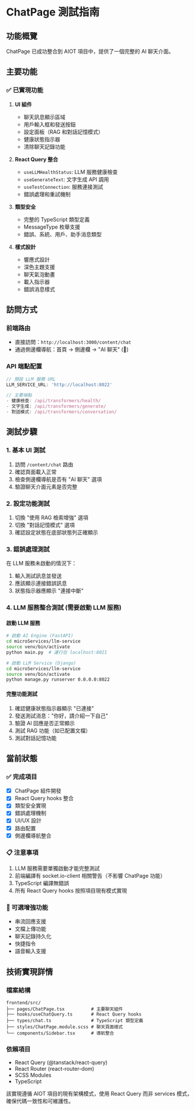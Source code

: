 # ChatPage 測試指南

## 功能概覽

ChatPage 已成功整合到 AIOT 項目中，提供了一個完整的 AI 聊天介面。

## 主要功能

### ✅ 已實現功能

1. **UI 組件**
   - 聊天訊息顯示區域
   - 用戶輸入框和發送按鈕
   - 設定面板（RAG 和對話記憶模式）
   - 健康狀態指示器
   - 清除聊天記錄功能

2. **React Query 整合**
   - `useLLMHealthStatus`: LLM 服務健康檢查
   - `useGenerateText`: 文字生成 API 調用
   - `useTestConnection`: 服務連接測試
   - 錯誤處理和重試機制

3. **類型安全**
   - 完整的 TypeScript 類型定義
   - MessageType 枚舉支援
   - 錯誤、系統、用戶、助手消息類型

4. **樣式設計**
   - 響應式設計
   - 深色主題支援
   - 聊天氣泡動畫
   - 載入指示器
   - 錯誤消息樣式

## 訪問方式

### 前端路由
- 直接訪問：`http://localhost:3000/content/chat`
- 通過側邊欄導航：首頁 → 側邊欄 → "AI 聊天" (🤖)

### API 端點配置
```typescript
// 預設 LLM 服務 URL
LLM_SERVICE_URL: 'http://localhost:8022'

// 主要端點
- 健康檢查: /api/transformers/health/
- 文字生成: /api/transformers/generate/
- 對話模式: /api/transformers/conversation/
```

## 測試步驟

### 1. 基本 UI 測試
1. 訪問 `/content/chat` 路由
2. 確認頁面載入正常
3. 檢查側邊欄導航是否有 "AI 聊天" 選項
4. 驗證聊天介面元素是否完整

### 2. 設定功能測試
1. 切換 "使用 RAG 檢索增強" 選項
2. 切換 "對話記憶模式" 選項
3. 確認設定狀態在底部狀態列正確顯示

### 3. 錯誤處理測試
在 LLM 服務未啟動的情況下：
1. 輸入測試訊息並發送
2. 應該顯示連接錯誤訊息
3. 狀態指示器應顯示 "連接中斷"

### 4. LLM 服務整合測試 (需要啟動 LLM 服務)

#### 啟動 LLM 服務
```bash
# 啟動 AI Engine (FastAPI)
cd microServices/llm-service
source venv/bin/activate
python main.py  # 運行在 localhost:8021

# 啟動 LLM Service (Django)
cd microServices/llm-service  
source venv/bin/activate
python manage.py runserver 0.0.0.0:8022
```

#### 完整功能測試
1. 確認健康狀態指示器顯示 "已連接"
2. 發送測試消息："你好，請介紹一下自己"
3. 驗證 AI 回應是否正常顯示
4. 測試 RAG 功能（如已配置文檔）
5. 測試對話記憶功能

## 當前狀態

### ✅ 完成項目
- [x] ChatPage 組件開發
- [x] React Query hooks 整合
- [x] 類型安全實現
- [x] 錯誤處理機制
- [x] UI/UX 設計
- [x] 路由配置
- [x] 側邊欄導航整合

### 📋 注意事項
1. LLM 服務需要單獨啟動才能完整測試
2. 前端編譯有 socket.io-client 相關警告（不影響 ChatPage 功能）
3. TypeScript 編譯無錯誤
4. 所有 React Query hooks 按照項目現有模式實現

### 🚀 可選增強功能
- 串流回應支援
- 文檔上傳功能
- 聊天記錄持久化
- 快捷指令
- 語音輸入支援

## 技術實現詳情

### 檔案結構
```
frontend/src/
├── pages/ChatPage.tsx          # 主要聊天組件
├── hooks/useChatQuery.ts       # React Query hooks
├── types/chat.ts               # TypeScript 類型定義
├── styles/ChatPage.module.scss # 聊天頁面樣式
└── components/Sidebar.tsx      # 導航整合
```

### 依賴項目
- React Query (@tanstack/react-query)
- React Router (react-router-dom)
- SCSS Modules
- TypeScript

該實現遵循 AIOT 項目的現有架構模式，使用 React Query 而非 services 模式，確保代碼一致性和可維護性。
